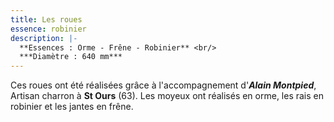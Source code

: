 ```yaml
---
title: Les roues
essence: robinier
description: |-
  **Essences : Orme - Frêne - Robinier** <br/>
  ***Diamètre : 640 mm***
---
```


Ces roues ont été réalisées grâce à l'accompagnement d'***Alain Montpied***, Artisan charron à **St Ours** (63).
Les moyeux ont réalisés en orme, les rais en robinier et les jantes en frêne.
